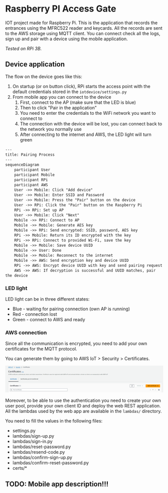 # Raspberry PI Access Gate
IOT project made for Raspberry Pi. This is the application that records the entrances using the 
MFRC522 reader and keycards. All the records are sent to the AWS storage using MQTT client.
You can connect check all the logs, sign up and pair with a device using the mobile application.

_Tested on RPi 3B._

## Device application

The flow on the device goes like this:

1. On startup (or on button click), RPi starts the access point with the default credentials stored in the `iotdevice/settings.py`
2. From mobile app you can connect to the device
   1. First, connect to the AP (make sure that the LED is blue)
   2. Then to click "Pair in the application"
   3. You need to enter the credentials to the WiFi network you want to connect to
   4. The connection with the device will be lost, you can connect back to the network you normally use
   5. After connecting to the internet and AWS, the LED light will turn green

```mermaid
---
title: Pairing Process
---
sequenceDiagram
	participant User
	participant Mobile
	participant RPi
	participant AWS
	User ->> Mobile: Click "Add device"
	User ->> Mobile: Enter SSID and Password
	User ->> Mobile: Press the "Pair" button on the device
	User ->> RPi: Click the "Pair" button on the Raspberry Pi
	RPi ->> RPi: Set up AP
	User ->> Mobile: Click "Next"
	Mobile ->> RPi: Connect to AP
	Mobile ->> Mobile: Generate AES key
	Mobile ->> RPi: Send encrypted: SSID, password, AES key
	RPi ->> Mobile: Return its ID encrypted with the key
	RPi ->> RPi: Connect to provided Wi-Fi, save the key
	Mobile ->> Mobile: Save device UUID
	Mobile ->> User: Done
	Mobile ->> Mobile: Reconnect to the internet
	Mobile ->> AWS: Send encryption key and device UUID
	RPi ->> AWS: Encrypt device UUID with key and send pairing request
	AWS ->> AWS: If decryption is successful and UUID matches, pair the device
```

### LED light
LED light can be in three different states:
- Blue - waiting for pairing connection (own AP is running)
- Red - connection lost
- Green - connect to AWS and ready

### AWS connection

Since all the communication is encrypted, you need to add your own certificates for the MQTT protocol.

You can generate them by going to AWS IoT > Security > Certificates.

![Certificates generation](docs/certificates.png)

Moreover, to be able to use the authentication you need to create your own user pool, provide your own client ID
and deploy the web REST application. All the lambdas used by the web app are available in the `lambdas/` directory.

You need to fill the values in the following files:

- settings.py
- lambdas/sign-up.py
- lambdas/sign-in.py
- lambdas/reset-password.py
- lambdas/resend-code.py
- lambdas/confirm-sign-up.py
- lambdas/confirm-reset-password.py
- certs/*

## TODO: Mobile app description!!!
